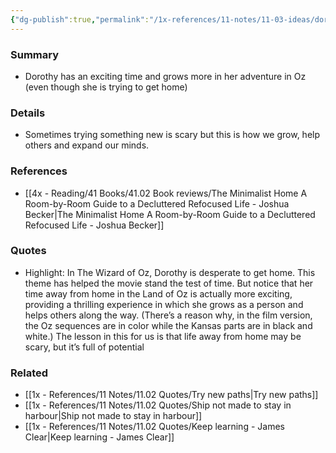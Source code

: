 ```yaml
---
{"dg-publish":true,"permalink":"/1x-references/11-notes/11-03-ideas/dorothy-tries-new-adventures-in-oz/","title":"Dorothy tries new adventures in Oz","noteIcon":""}
---
```



### Summary
- Dorothy has an exciting time and grows more in her adventure in Oz (even though she is trying to get home)

### Details
- Sometimes trying something new is scary but this is how we grow, help others and expand our minds.

### References
- [[4x - Reading/41 Books/41.02 Book reviews/The Minimalist Home A Room-by-Room Guide to a Decluttered Refocused Life - Joshua Becker\|The Minimalist Home A Room-by-Room Guide to a Decluttered Refocused Life - Joshua Becker]]

### Quotes
- Highlight: In The Wizard of Oz, Dorothy is desperate to get home. This theme has helped the movie stand the test of time. But notice that her time away from home in the Land of Oz is actually more exciting, providing a thrilling experience in which she grows as a person and helps others along the way. (There’s a reason why, in the film version, the Oz sequences are in color while the Kansas parts are in black and white.) The lesson in this for us is that life away from home may be scary, but it’s full of potential

### Related
- [[1x - References/11 Notes/11.02 Quotes/Try new paths\|Try new paths]]
- [[1x - References/11 Notes/11.02 Quotes/Ship not made to stay in harbour\|Ship not made to stay in harbour]]
- [[1x - References/11 Notes/11.02 Quotes/Keep learning - James Clear\|Keep learning - James Clear]]